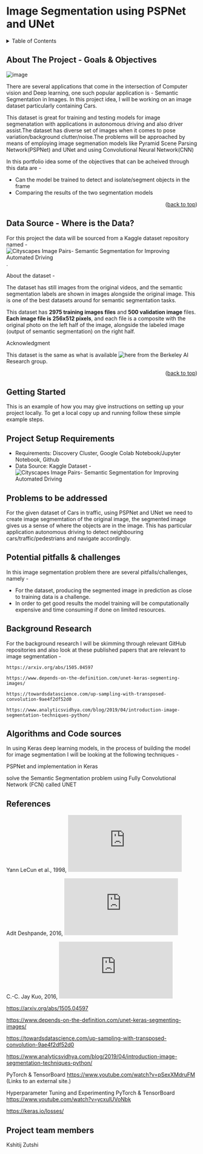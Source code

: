 # Image Segmentation using PSPNet and UNet
<!-- TABLE OF CONTENTS -->
<details>
  <summary>Table of Contents</summary>
  <ol>
    <li>
      <a href="#abouttheproject">About The Project</a>
      <ul>
        <li><a href="#Datasource">Data Source - Where is the Data?</a></li>
      </ul>
    </li>
    <li>
      <a href="#gettingstarted">Getting Started</a>
      <ul>
        <li><a href="#projectRequirements">Project Setup Requirements</a></li>
      </ul>
    </li>
    <li><a href="#Problemstobeaddressed">Problems to be addressed</a></li>
    <li><a href="#Potentialpitfalls&challenges">Potential pitfalls & challenges</a></li>
    <li><a href="#BackgroundResearch">Background Research</a></li>
    <li><a href="#AlgorithmsandCodesources">Algorithms and Code sources</a></li>
    <li><a href="#References">References</a></li>
    <li><a href="#Projectteammembers">Project team members</a></li>
  </ol>
</details>

<!-- ABOUT THE PROJECT -->
## About The Project - Goals & Objectives

![image](https://user-images.githubusercontent.com/13203059/143803576-fe94be69-001e-41ab-a44c-acb72aee54cd.png)



There are several applications that come in the intersection of Computer vision and Deep learning, one such popular application is - Semantic Segmentation in Images. In this project idea, I will be working on an image dataset particularly containing Cars.

This dataset is great for training and testing models for image segmenatation with applications in autonomous driving and also driver assist.The dataset has diverse set of images when it comes to pose variation/background clutter/noise.The problems will be approached by means of employing image segmenation models like Pyramid Scene Parsing Network(PSPNet) and UNet and using Convolutional Neural Network(CNN)

In this portfolio idea some of the objectives that can be acheived through this data are - 
* Can the model be trained to detect and isolate/segment objects in the frame
* Comparing the results of the two segmentation models



<p align="right">(<a href="#top">back to top</a>)</p>

## Data Source - Where is the Data?

For this project the data will be sourced from a Kaggle dataset repository named - ![Cityscapes Image Pairs-
Semantic Segmentation for Improving Automated Driving](https://www.kaggle.com/dansbecker/cityscapes-image-pairs).

About the dataset - 

 The dataset has still images from the original videos, and the semantic segmentation labels are shown in images alongside the original image. This is one of the best datasets around for semantic segmentation tasks.
 
 This dataset has **2975 training images files** and **500 validation image** files. **Each image file is 256x512 pixels**, and each file is a composite with the original photo on the left half of the image, alongside the labeled image (output of semantic segmentation) on the right half.

Acknowledgment

This dataset is the same as what is available ![here](https://people.eecs.berkeley.edu/~tinghuiz/projects/pix2pix/datasets/) from the Berkeley AI Research group.

<p align="right">(<a href="#top">back to top</a>)</p>

<!-- GETTING STARTED -->
## Getting Started

This is an example of how you may give instructions on setting up your project locally.
To get a local copy up and running follow these simple example steps.

## Project Setup Requirements

- Requirements: Discovery Cluster, Google Colab Notebook/Jupyter Notebook, Github
- Data Source: Kaggle Dataset - ![Cityscapes Image Pairs-
Semantic Segmentation for Improving Automated Driving](https://www.kaggle.com/dansbecker/cityscapes-image-pairs)


<!-- PROBLEMS TO BE ADDRESSED -->
## Problems to be addressed

For the given dataset of Cars in traffic, using PSPNet and UNet we need to create image segmemtation of the original image, the segmented image gives us a sense of where the objects are in the image. This has particular application autonomous driving to detect neighbouring cars/traffic/pedestrians and navigate accordingly.


## Potential pitfalls & challenges

In this image segmentation problem there are several pitfalls/challenges, namely - 

- For the dataset, producing the segmented image in prediction as close to training data is a challenge. 
- In order to get good results the model training will be computationally expensive and time consuming if done on limited resources.

## Background Research

For the background research I will be skimming through relevant GitHub repositories and also look at these published papers that are relevant to image segmentation - 

    https://arxiv.org/abs/1505.04597 
	
    https://www.depends-on-the-definition.com/unet-keras-segmenting-images/ 
	
    https://towardsdatascience.com/up-sampling-with-transposed-convolution-9ae4f2df52d0 
	
	https://www.analyticsvidhya.com/blog/2019/04/introduction-image-segmentation-techniques-python/

## Algorithms and Code sources

In using Keras deep learning models, in the process of building the model for image segmentation I will be looking at the following techniques - 

PSPNet and implementation in Keras

solve the Semantic Segmentation problem using Fully Convolutional Network (FCN) called UNET





## References

Yann LeCun et al., 1998, ![Gradient-Based Learning Applied to Document Recognition](http://yann.lecun.com/exdb/publis/pdf/lecun-01a.pdf)

Adit Deshpande, 2016, ![The 9 Deep Learning Papers You Need To Know About (Understanding CNNs Part 3)](https://adeshpande3.github.io/adeshpande3.github.io/The-9-Deep-Learning-Papers-You-Need-To-Know-About.html)

C.-C. Jay Kuo, 2016, ![Understanding Convolutional Neural Networks with A Mathematical Model](https://arxiv.org/pdf/1609.04112.pdf)

https://arxiv.org/abs/1505.04597 
	
https://www.depends-on-the-definition.com/unet-keras-segmenting-images/ 
	
https://towardsdatascience.com/up-sampling-with-transposed-convolution-9ae4f2df52d0 
	
https://www.analyticsvidhya.com/blog/2019/04/introduction-image-segmentation-techniques-python/

PyTorch & TensorBoard
https://www.youtube.com/watch?v=pSexXMdruFM
 (Links to an external site.)

Hyperparameter Tuning and Experimenting PyTorch & TensorBoard
https://www.youtube.com/watch?v=ycxulUVoNbk

https://keras.io/losses/


## Project team members

Kshitij Zutshi